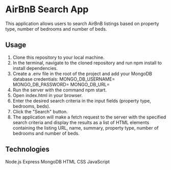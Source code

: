 # AirBnB Search App
This application allows users to search AirBnB listings based on property type, number of bedrooms and number of beds.

## Usage
1. Clone this repository to your local machine.
2. In the terminal, navigate to the cloned repository and run npm install to install dependencies.
3. Create a .env file in the root of the project and add your MongoDB database credentials:
    MONGO_DB_USERNAME=<your-mongodb-username>
    MONGO_DB_PASSWORD=<your-mongodb-password>
    MONGO_DB_URL=<your-mongodb-url>
4. Run the server with the command npm start.
5. Open index.html in your browser.
6. Enter the desired search criteria in the input fields (property type, bedrooms, beds).
7. Click the "Search" button.
8. The application will make a fetch request to the server with the specified search criteria and display the results as a list of HTML elements containing the listing URL, name, summary, property type, number of bedrooms and number of beds.
## Technologies
Node.js
Express
MongoDB
HTML
CSS
JavaScript